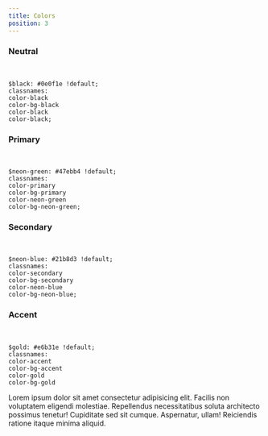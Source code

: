 ```yaml
---
title: Colors
position: 3
---
```


### Neutral

<div class="d-block color-bg-black">
&nbsp;
</div>

```
$black: #0e0f1e !default;
classnames:
color-black
color-bg-black
color-black
color-black;
```

<div class="spacer"></div>

### Primary

<div class="d-block color-bg-primary">
&nbsp;
</div>

```
$neon-green: #47ebb4 !default;
classnames:
color-primary
color-bg-primary
color-neon-green
color-bg-neon-green;
```

<div class="spacer"></div>

### Secondary

<div class="d-block color-bg-secondary">
&nbsp;
</div>

```
$neon-blue: #21b8d3 !default;
classnames:
color-secondary
color-bg-secondary
color-neon-blue
color-bg-neon-blue;
```

<div class="spacer"></div>

### Accent

<div class="d-block color-bg-gold">
&nbsp;
</div>

```
$gold: #e6b31e !default;
classnames:
color-accent
color-bg-accent
color-gold
color-bg-gold
```

<div class="spacer"></div>

Lorem ipsum dolor sit amet consectetur adipisicing elit. Facilis non voluptatem eligendi molestiae. Repellendus necessitatibus soluta architecto possimus tenetur! Cupiditate sed sit cumque. Aspernatur, ullam! Reiciendis ratione itaque minima aliquid.
